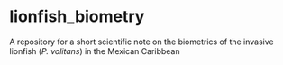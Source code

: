 # lionfish_biometry
A repository for a short scientific note on the biometrics of the invasive lionfish (_P. volitans_) in the Mexican Caribbean
